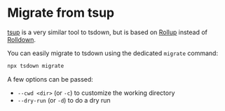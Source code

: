 # Migrate from tsup

[tsup](https://tsup.egoist.dev/) is a very similar tool to tsdown, but is based on [Rollup](https://rollupjs.org/) instead of [Rolldown](https://rolldown.rs/).

You can easily migrate to tsdown using the dedicated `migrate` command:

```bash
npx tsdown migrate
```

A few options can be passed:
- `--cwd <dir>` (or `-c`) to customize the working directory
- `--dry-run` (or `-d`) to do a dry run
